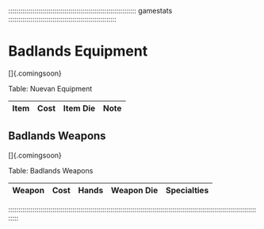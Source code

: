 :::::::::::::::::::::::::::::::::::::::::::::::::::::::::::::::: gamestats ::::::::::::::::::::::::::::::::::::::::::::::::::::::
# Badlands Equipment

[]{.comingsoon}

Table: Nuevan Equipment

| Item | Cost | Item Die | Note |
| :--- | :--: | :------- | :--- |

## Badlands Weapons

[]{.comingsoon}

Table: Badlands Weapons

| Weapon          | Cost | Hands        | Weapon Die   | Specialties                                                  |
| :-------------- | :--: | :----------- | :----------- | :----------------------------------------------------------- |

:::::::::::::::::::::::::::::::::::::::::::::::::::::::::::::::::::::::::::::::::::::::::::::::::::::::::::::::::::::::::::::::::
